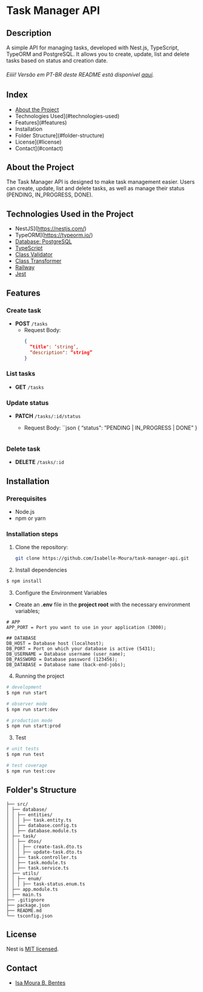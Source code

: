 <h1 align=“center” style=“color:#7f5cd1; font-size:45px;”>Task Manager API</h1>

## Description

A simple API for managing tasks, developed with Nest.js, TypeScript, TypeORM and PostgreSQL. It allows you to create, update, list and delete tasks based on status and creation date.

###### _Eiiii! Versão em PT-BR deste README está disponível [aqui](./README.md)._

## Index

- [About the Project](#about-the-project)
- Technologies Used](#technologies-used)
- Features](#features)
- Installation
- Folder Structure](#folder-structure)
- License](#license)
- Contact](#contact)

## About the Project

The Task Manager API is designed to make task management easier. Users can create, update, list and delete tasks, as well as manage their status (PENDING, IN_PROGRESS, DONE).

## Technologies Used in the Project

- NestJS](https://nestjs.com/)
- TypeORM](https://typeorm.io/)
- [Database: PostgreSQL](https://www.postgresqltutorial.com/postgresql-getting-started/)
- [TypeScript](https://www.typescriptlang.org/)
- [Class Validator](https://github.com/typestack/class-validator)
- [Class Transformer](https://github.com/typestack/class-transformer)
- [Railway](https://railway.app/)
- [Jest](https://jestjs.io/pt-BR/docs/getting-started)

## Features

### Create task

- **POST** `/tasks`
  - Request Body:
    ```json
    {
      “title": ‘string’,
      “description": ”string”
    }
    ```

### List tasks

- **GET** `/tasks`

### Update status

- **PATCH** `/tasks/:id/status`

  - Request Body:
    ``json
    {
    “status": ”PENDING | IN_PROGRESS | DONE”
    }

    ```

    ```

### Delete task

- **DELETE** `/tasks/:id`

## Installation

### Prerequisites

- Node.js
- npm or yarn

### Installation steps

1. Clone the repository:

   ```bash
   git clone https://github.com/Isabelle-Moura/task-manager-api.git
   ```

2. Install dependencies

```bash
$ npm install
```

3. Configure the Environment Variables

- Create an **.env** file in the **project root** with the necessary environment variables;

```
# APP
APP_PORT = Port you want to use in your application (3000);

## DATABASE
DB_HOST = Database host (localhost);
DB_PORT = Port on which your database is active (5431);
DB_USERNAME = Database username (user_name);
DB_PASSWORD = Database password (123456);
DB_DATABASE = Database name (back-end-jobs);
```

4. Running the project

```bash
# development
$ npm run start

# observer mode
$ npm run start:dev

# production mode
$ npm run start:prod
```

3. Test

```bash
# unit tests
$ npm run test

# test coverage
$ npm run test:cov
```

## Folder's Structure

```task-manager-api/
├── src/
│ ├── database/
│ │ ├── entities/
│ │ │ ├── task.entity.ts
│ │ ├── database.config.ts
│ │ ├── database.module.ts
│ ├── task/
│ │ ├── dtos/
│ │ │ ├── create-task.dto.ts
│ │ │ ├── update-task.dto.ts
│ │ ├── task.controller.ts
│ │ ├── task.module.ts
│ │ ├── task.service.ts
│ ├── utils/
│ │ ├── enum/
│ │ │ ├── task-status.enum.ts
│ ├── app.module.ts
│ ├── main.ts
├── .gitignore
├── package.json
├── README.md
└── tsconfig.json
```

## License

Nest is [MIT licensed](LICENSE).

## Contact

- [Isa Moura B. Bentes](https://www.linkedin.com/in/isa-moura/)
